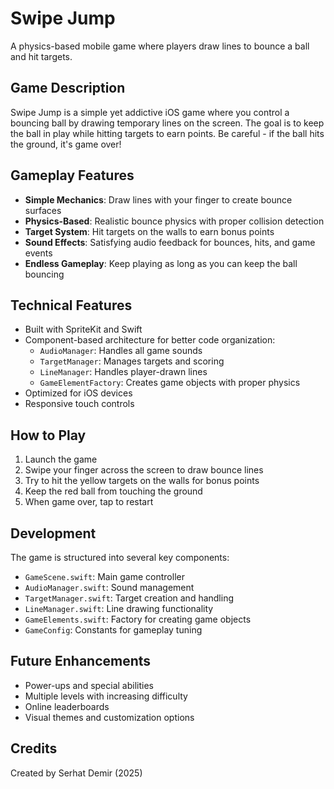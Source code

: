 # Swipe Jump

A physics-based mobile game where players draw lines to bounce a ball and hit targets.

## Game Description

Swipe Jump is a simple yet addictive iOS game where you control a bouncing ball by drawing temporary lines on the screen. The goal is to keep the ball in play while hitting targets to earn points. Be careful - if the ball hits the ground, it's game over!

## Gameplay Features

- **Simple Mechanics**: Draw lines with your finger to create bounce surfaces
- **Physics-Based**: Realistic bounce physics with proper collision detection
- **Target System**: Hit targets on the walls to earn bonus points
- **Sound Effects**: Satisfying audio feedback for bounces, hits, and game events
- **Endless Gameplay**: Keep playing as long as you can keep the ball bouncing

## Technical Features

- Built with SpriteKit and Swift
- Component-based architecture for better code organization:
  - `AudioManager`: Handles all game sounds
  - `TargetManager`: Manages targets and scoring
  - `LineManager`: Handles player-drawn lines
  - `GameElementFactory`: Creates game objects with proper physics
- Optimized for iOS devices
- Responsive touch controls

## How to Play

1. Launch the game
2. Swipe your finger across the screen to draw bounce lines
3. Try to hit the yellow targets on the walls for bonus points
4. Keep the red ball from touching the ground
5. When game over, tap to restart

## Development

The game is structured into several key components:

- `GameScene.swift`: Main game controller
- `AudioManager.swift`: Sound management
- `TargetManager.swift`: Target creation and handling
- `LineManager.swift`: Line drawing functionality
- `GameElements.swift`: Factory for creating game objects
- `GameConfig`: Constants for gameplay tuning

## Future Enhancements

- Power-ups and special abilities
- Multiple levels with increasing difficulty
- Online leaderboards
- Visual themes and customization options

## Credits

Created by Serhat Demir (2025) 